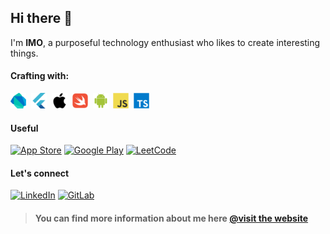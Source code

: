 ## Hi there 👋

I'm **IMO**, a purposeful technology enthusiast who likes to create interesting things.

#### Crafting with:

<p>
  <img src="https://github.com/devicons/devicon/blob/master/icons/dart/dart-original.svg" title="Dart" alt="Dart" width="25" height="25"/>&nbsp;
  <img src="https://github.com/devicons/devicon/blob/master/icons/flutter/flutter-original.svg" title="Flutter" alt="Flutter" width="25" height="25"/>&nbsp;
  <img src="https://github.com/devicons/devicon/blob/master/icons/apple/apple-original.svg" title="Apple" alt="Apple" width="25" height="25"/>&nbsp;
  <img src="https://github.com/devicons/devicon/blob/master/icons/swift/swift-original.svg" title="Swift" alt="Swift" width="25" height="25"/>&nbsp;
  <img src="https://github.com/devicons/devicon/blob/master/icons/android/android-original.svg" title="Android" alt="Android" width="25" height="25"/>&nbsp;
  <img src="https://github.com/devicons/devicon/blob/master/icons/javascript/javascript-original.svg" title="JavaScript" alt="JavaScript" width="25" height="25"/>&nbsp;
  <img src="https://github.com/devicons/devicon/blob/master/icons/typescript/typescript-original.svg" title="TypeScript" alt="TypeScript" width="25" height="25"/>&nbsp;
</p>

#### Useful

[![App Store](https://img.shields.io/badge/App_Store-0D96F6?logo=app-store&logoColor=white)](https://apps.apple.com/kg/developer/imankadyr-bekeev/id1822493477)
[![Google Play](https://img.shields.io/badge/Google%20Play-414141?style=flat&logo=google-play)](https://play.google.com/store/apps/dev?id=5651326171887151457)
[![LeetCode](https://img.shields.io/badge/LeetCode-000000?style=flat&logo=LeetCode&logoColor=#d16c06)](https://leetcode.com/warioddly/)

#### Let's connect

[![LinkedIn](https://img.shields.io/badge/linkedin-%230077B5.svg?style=flat&logo=linkedin&logoColor=white)](https://linkedin.com/in/warioddly)
[![GitLab](https://img.shields.io/badge/gitlab-%23181717.svg?style=flat&logo=gitlab&logoColor=white)](https://gitlab.com/warioddly)


> #### You can find more information about me here [@visit the website](https://warioddly.vercel.app/)  
